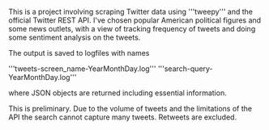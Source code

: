 This is a project involving scraping Twitter data using '''tweepy''' and the official Twitter REST API. I've chosen popular American political figures and some news outlets, with a view of tracking frequency of tweets and doing some sentiment analysis on the tweets.

The output is saved to logfiles with names

'''tweets-screen_name-YearMonthDay.log'''
'''search-query-YearMonthDay.log'''

where JSON objects are returned including essential information.

This is preliminary. Due to the volume of tweets and the limitations of the API the search cannot capture many tweets. Retweets are excluded. 
